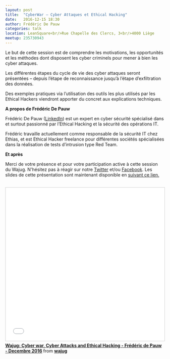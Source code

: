 ```yaml
---
layout: post
title:  "CyberWar – Cyber Attaques et Ethical Hacking"
date:   2016-12-15 18:30
author: Frédéric De Pauw
categories: talk
location: LeanSquare<br/>Rue Chapelle des Clercs, 3<br/>4000 Liège
meetup: 235730943
---
```

Le but de cette session est de comprendre les motivations, les opportunités et les méthodes dont disposent les cyber criminels pour mener à bien les cyber attaques. 

Les différentes étapes du cycle de vie des cyber attaques seront présentées – depuis l’étape de reconnaissance jusqu’à l’étape d’exfiltration des données. 

Des exemples pratiques via l’utilisation des outils les plus utilisés par les Ethical Hackers viendront apporter du concret aux explications techniques.

__A propos de Frédéric De Pauw__

Frédéric De Pauw ([LinkedIn](https://be.linkedin.com/in/fdepauw)) est un expert en cyber sécurité spécialisé dans et surtout passionné par l’Ethical Hacking et la sécurité des opérations IT. 

Frédéric travaille actuellement comme responsable de la sécurité IT chez Ethias, et est Ethical Hacker freelance pour différentes sociétés spécialisées dans la réalisation de tests d’intrusion type Red Team.

__Et après__

Merci de votre présence et pour votre participation active à cette session du Wajug.
N'hésitez pas à réagir sur notre [Twitter](http://twitter.com/wajug) et/ou [Facebook](http://facebook.com/wajug.be).
Les slides de cette présentation sont maintenant disponible en [suivant ce lien.](http://www.slideshare.net/wajug/wajug-cyber-war-cyber-attacks-and-ethical-hacking-frdric-de-pauw-decembre-2016)
<br/><br/>

<iframe src="//www.slideshare.net/slideshow/embed_code/key/CLiOFI61tBTxWD" width="595" height="485" frameborder="0" marginwidth="0" marginheight="0" scrolling="no" style="border:1px solid #CCC; border-width:1px; margin-bottom:5px; max-width: 100%;" allowfullscreen> </iframe> <div style="margin-bottom:5px"> <strong> <a href="//www.slideshare.net/wajug/wajug-cyber-war-cyber-attacks-and-ethical-hacking-frdric-de-pauw-decembre-2016" title="Wajug: Cyber war, Cyber Attacks and Ethical Hacking - Frédéric de Pauw - Decembre 2016" target="_blank">Wajug: Cyber war, Cyber Attacks and Ethical Hacking - Frédéric de Pauw - Decembre 2016</a> </strong> from <strong><a target="_blank" href="//www.slideshare.net/wajug">wajug</a></strong> </div>
